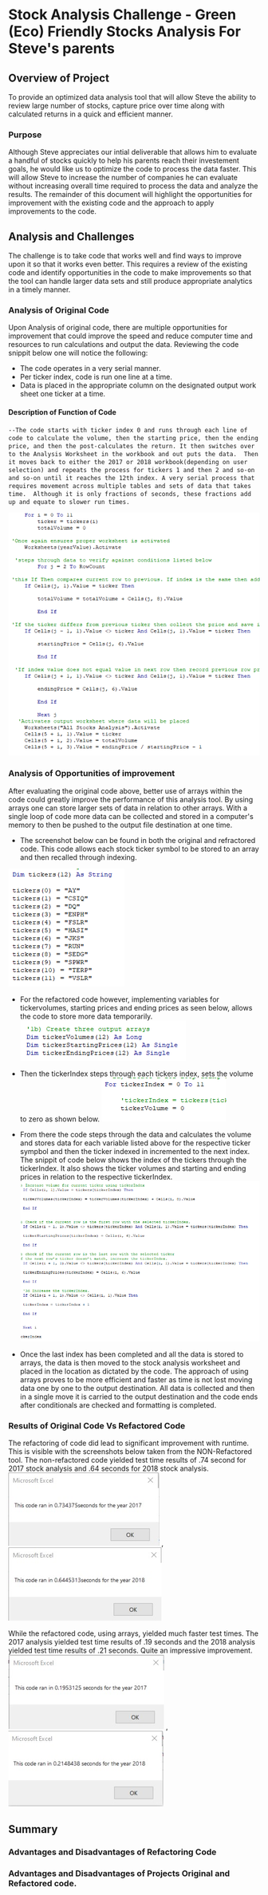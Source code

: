 # Stock Analysis Challenge - Green (Eco) Friendly Stocks Analysis For Steve's parents

## Overview of Project
To provide an optimized data analysis tool that will allow Steve the ability to review large number of stocks, capture price over time along with calculated returns in a quick and efficient manner.

### Purpose
Although Steve appreciates our intial deliverable that allows him to evaluate a handful of stocks quickly to help his parents reach their investement goals, he would like us to optimize the code to process the data faster.  This will allow Steve to increase the number of companies he can evaluate without increasing overall time required to process the data and analyze the results.  The remainder of this document will highlight the opportunities for improvement with the existing code and the approach to apply improvements to the code. 

## Analysis and Challenges
The challenge is to take code that works well and find ways to improve upon it so that it works even better.  This requires a review of the existing code and identify opportunities in the code to make improvements so that the tool can handle larger data sets and still produce appropriate analytics in a timely manner.

### Analysis of Original Code

Upon Analysis of original code, there are multiple opportunities for improvement that could improve the speed and reduce computer time and resources to run calculations and output the data. Reviewing the code snippit below one will notice the following:

*  The code operates in a very serial manner. 
*  Per ticker index, code is run one line at a time.  
*  Data is placed in the appropriate column on the designated output work sheet one ticker at a time.

#### Description of Function of Code
    --The code starts with ticker index 0 and runs through each line of code to calculate the volume, then the starting price, then the ending price, and then the post-calculates the return. It then switches over to the Analysis Worksheet in the workbook and out puts the data.  Then it moves back to either the 2017 or 2018 workbook(depending on user selection) and repeats the process for tickers 1 and then 2 and so-on and so-on until it reaches the 12th index. A very serial process that requires movement across multiple tables and sets of data that takes time.  Although it is only fractions of seconds, these fractions add up and equate to slower run times.

![OriginalCodeLineByLineReduced](resources/OriginalCodeLineByLineReduced.png)


### Analysis of Opportunities of improvement
After evaluating the original code above, better use of arrays within the code could greatly improve the performance of this analysis tool.  By using arrays one can store larger sets of data in relation to other arrays.  With a single loop of code more data can be collected and stored in a computer's memory to then be pushed to the output file destination at one time.  

*   The screenshot below can be found in both the original and refractored code. This code allows each stock ticker symbol to be stored to an array and then recalled through indexing.

![DimTickers](resources/DimTickers.PNG)

*   For the refactored code however, implementing variables for tickervolumes, starting prices and ending prices as seen below, allows the code to store more data temporarily. 
![MultipleArrays](resources/MultipleArrays.PNG)

*   Then the tickerIndex steps through each tickers index, sets the volume to zero as shown below. 
![TickedrIndexSetVolumeToZero](resources/TickerIndexSetVolumeToZero.PNG)

*  From there the code steps through the data and calculates the volume and stores data for each variable listed above for the respective ticker sympbol and then the ticker indexed in incremented to the next index.  The snippit of code below shows the index of the tickers through the tickerIndex. It also shows the ticker volumes and starting and ending prices in relation to the respective tickerIndex.
![TickedrIndexSetVolumeToZero](resources/CodeStoresAllDataToArray.PNG)

*   Once the last index has been completed and all the data is stored to arrays, the data is then moved to the stock analysis worksheet and placed in the location as dictated by the code. The approach of using arrays proves to be more efficient and faster as time is not lost moving data one by one to the output destination. All data is collected and then in a single move it is carried to the output destination and the code ends after conditionals are checked and formatting is completed.

### Results of Original Code Vs Refactored Code

The refactoring of code did lead to significant improvement with runtime.  This is visible with the screenshots below taken from the NON-Refactored tool.  The non-refactored code yielded test time results of .74 second for 2017 stock analysis and .64 seconds for 2018 stock analysis.
![VBAChallenge2017nonRefactoredCode](resources/VBAChallenge2017nonRefactoredCode.jpg) , ![VBAChallenge2018nonRefactoredCode](resources/VBAChallenge2018nonRefactoredCode.jpg)

While the refactored code, using arrays, yielded much faster test times.  The 2017 analysis yielded test time results of .19 seconds and the 2018 analysis yielded test time results of .21 seconds.  Quite an impressive improvement.
![VBA_Challenge_2017](resources/VBA_Challenge_2017.jpg) , ![VBA_Challenge_2018](resources/VBA_Challenge_2018.jpg)

## Summary

### Advantages and Disadvantages of Refactoring Code

### Advantages and Disadvantages of Projects Original and Refactored code.




